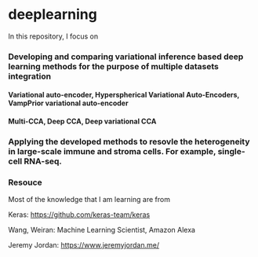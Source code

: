 # deeplearning

In this repository, I focus on 

### Developing and comparing variational inference based deep learning methods for the purpose of multiple datasets integration

#### Variational auto-encoder, Hyperspherical Variational Auto-Encoders, VampPrior variational auto-encoder

#### Multi-CCA, Deep CCA, Deep variational CCA

### Applying the developed methods to resovle the heterogeneity in large-scale immune and stroma cells. For example, single-cell RNA-seq.

### Resouce

Most of the knowledge that I am learning are from 

Keras: https://github.com/keras-team/keras

Wang, Weiran: Machine Learning Scientist, Amazon Alexa

Jeremy Jordan: https://www.jeremyjordan.me/


